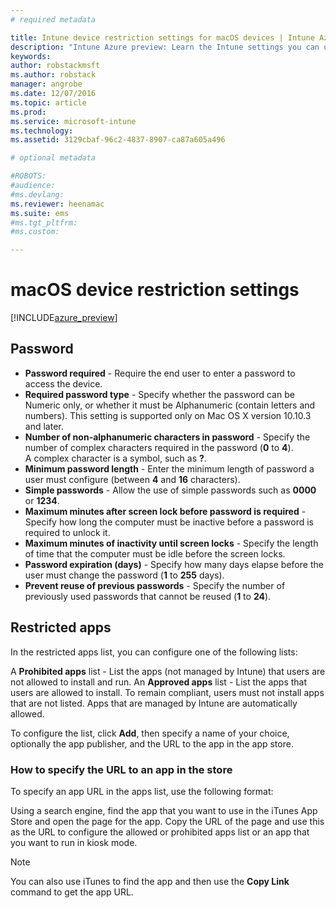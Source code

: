 ```yaml
---
# required metadata

title: Intune device restriction settings for macOS devices | Intune Azure preview | Microsoft Docs
description: "Intune Azure preview: Learn the Intune settings you can use to control device settings and functionality on macOS devices."
keywords:
author: robstackmsft
ms.author: robstack
manager: angrobe
ms.date: 12/07/2016
ms.topic: article
ms.prod:
ms.service: microsoft-intune
ms.technology:
ms.assetid: 3129cbaf-96c2-4837-8907-ca87a605a496

# optional metadata

#ROBOTS:
#audience:
#ms.devlang:
ms.reviewer: heenamac
ms.suite: ems
#ms.tgt_pltfrm:
#ms.custom:

---
```


# macOS device restriction settings

[!INCLUDE[azure_preview](../includes/azure_preview.md)]

## Password	
- 	**Password required** - Require the end user to enter a password to access the device.	
- 	**Required password type** - Specify whether the password can be Numeric only, or whether it must be Alphanumeric (contain letters and numbers). This setting is supported only on Mac OS X version 10.10.3 and later.	
- 	**Number of non-alphanumeric characters in password** - Specify the number of complex characters required in the password (**0** to **4**).<br>A complex character is a symbol, such as **?**.
- 	**Minimum password length** - Enter the minimum length of password a user must configure (between **4** and **16** characters).	
- 	**Simple passwords** - Allow the use of simple passwords such as **0000** or **1234**.	
- 	**Maximum minutes after screen lock before password is required** - Specify how long the computer must be inactive before a password is required to unlock it.	
- 	**Maximum minutes of inactivity until screen locks** - Specify the length of time that the computer must be idle before the screen locks.	
- 	**Password expiration (days)** - Specify how many days elapse before the user must change the password (**1** to **255** days).	
- 	**Prevent reuse of previous passwords** - Specify the number of previously used passwords that cannot be reused (**1** to **24**).	

## Restricted apps

In the restricted apps list, you can configure one of the following lists:

A **Prohibited apps** list - List the apps (not managed by Intune) that users are not allowed to install and run.
An **Approved apps** list - List the apps that users are allowed to install. To remain compliant, users must not install apps that are not listed. Apps that are managed by Intune are automatically allowed.

To configure the list, click **Add**, then specify a name of your choice, optionally the app publisher, and the URL to the app in the app store.

### How to specify the URL to an app in the store

To specify an app URL in the apps list, use the following format:

Using a search engine, find the app that you want to use in the iTunes App Store and open the page for the app.
Copy the URL of the page and use this as the URL to configure the allowed or prohibited apps list or an app that you want to run in kiosk mode.

> [!Note]
> You can also use iTunes to find the app and then use the **Copy Link** command to get the app URL.


